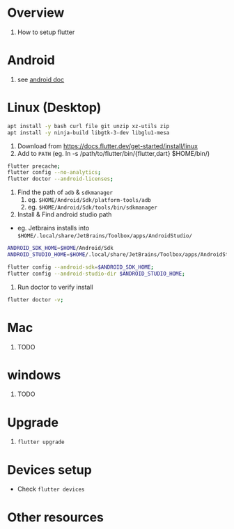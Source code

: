 # Overview
1. How to setup flutter


# Android
1. see [android doc](./setup.android.md)


# Linux (Desktop)
```bash
apt install -y bash curl file git unzip xz-utils zip
apt install -y ninja-build libgtk-3-dev libglu1-mesa
```
1. Download from https://docs.flutter.dev/get-started/install/linux
1. Add to `PATH` (eg. ln -s /path/to/flutter/bin/{flutter,dart} $HOME/bin/)
```bash
flutter precache;
flutter config --no-analytics;
flutter doctor --android-licenses;
```
1. Find the path of `adb` & `sdkmanager`
    1. eg. `$HOME/Android/Sdk/platform-tools/adb`
    1. eg. `$HOME/Android/Sdk/tools/bin/sdkmanager`
1. Install & Find android studio path
- eg. Jetbrains installs into `$HOME/.local/share/JetBrains/Toolbox/apps/AndroidStudio/`
```bash
ANDROID_SDK_HOME=$HOME/Android/Sdk
ANDROID_STUDIO_HOME=$HOME/.local/share/JetBrains/Toolbox/apps/AndroidStudio/ch-0/212.5712.43.2112.8609683;

flutter config --android-sdk=$ANDROID_SDK_HOME;
flutter config --android-studio-dir $ANDROID_STUDIO_HOME;
```
1. Run doctor to verify install
```bash
flutter doctor -v;
```


# Mac
1. TODO


# windows
1. TODO


# Upgrade
1. `flutter upgrade`


# Devices setup
- Check `flutter devices`



# Other resources
